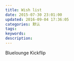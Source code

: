 ```yaml
---
title: Wish list
date: 2015-07-30 23:01:00
updated: 2016-09-04 17:36:05
categories: 默认
tags: 
keywords:
description:
---
```


Bluelounge Kickflip